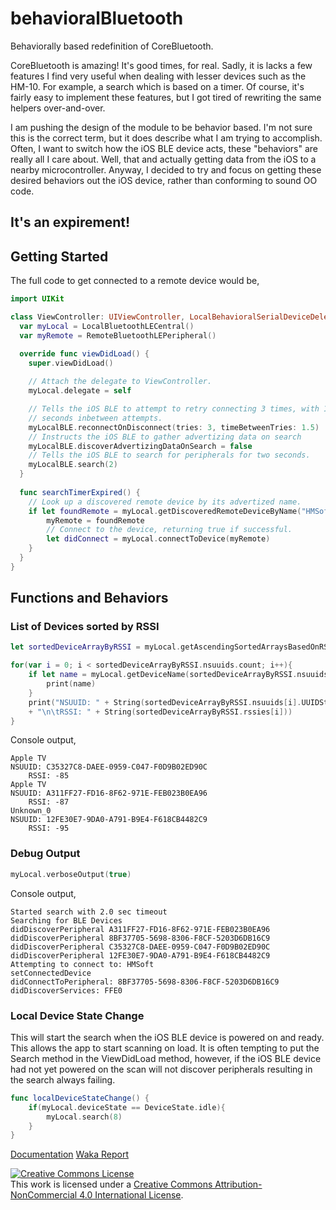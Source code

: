 # behavioralBluetooth
Behaviorally based redefinition of CoreBluetooth.

CoreBluetooth is amazing! It's good times, for real.  Sadly, it is lacks a few features I find very useful when dealing with lesser devices such as the HM-10.  For example, a search which is based on a timer.  Of course, it's fairly easy to implement these features, but I got tired of rewriting the same helpers over-and-over.

I am pushing the design of the module to be behavior based.  I'm not sure this is the correct term, but it does describe what I am trying to accomplish.  Often, I want to switch how the iOS BLE device acts, these "behaviors" are really all I care about.  Well, that and actually getting data from the iOS to a nearby microcontroller.  Anyway, I decided to try and focus on getting these desired behaviors out the iOS device, rather than conforming to sound OO code.

## It's an expirement!

## Getting Started
The full code to get connected to a remote device would be,

```swift
import UIKit

class ViewController: UIViewController, LocalBehavioralSerialDeviceDelegate {
  var myLocal = LocalBluetoothLECentral()
  var myRemote = RemoteBluetoothLEPeripheral()

  override func viewDidLoad() {
    super.viewDidLoad()
    
    // Attach the delegate to ViewController.
    myLocal.delegate = self

    // Tells the iOS BLE to attempt to retry connecting 3 times, with 1.5
    // seconds inbetween attempts.
    myLocalBLE.reconnectOnDisconnect(tries: 3, timeBetweenTries: 1.5)
    // Instructs the iOS BLE to gather advertizing data on search
    myLocalBLE.discoverAdvertizingDataOnSearch = false
    // Tells the iOS BLE to search for peripherals for two seconds.
    myLocalBLE.search(2)
  }
  
  func searchTimerExpired() {
    // Look up a discovered remote device by its advertized name.
    if let foundRemote = myLocal.getDiscoveredRemoteDeviceByName("HMSoft"){
        myRemote = foundRemote
        // Connect to the device, returning true if successful.
        let didConnect = myLocal.connectToDevice(myRemote)
    }
  }
}
```

## Functions and Behaviors

### List of Devices sorted by RSSI

```swift
let sortedDeviceArrayByRSSI = myLocal.getAscendingSortedArraysBasedOnRSSI()

for(var i = 0; i < sortedDeviceArrayByRSSI.nsuuids.count; i++){
    if let name = myLocal.getDeviceName(sortedDeviceArrayByRSSI.nsuuids[i]){
        print(name)
    }
    print("NSUUID: " + String(sortedDeviceArrayByRSSI.nsuuids[i].UUIDString) 
    + "\n\tRSSI: " + String(sortedDeviceArrayByRSSI.rssies[i]))
}

```

Console output,
```
Apple TV
NSUUID: C35327C8-DAEE-0959-C047-F0D9B02ED90C
	RSSI: -85
Apple TV
NSUUID: A311FF27-FD16-8F62-971E-FEB023B0EA96
	RSSI: -87
Unknown_0
NSUUID: 12FE30E7-9DA0-A791-B9E4-F618CB4482C9
	RSSI: -95
```

### Debug Output

``` swift 
myLocal.verboseOutput(true)
```

Console output,
```
Started search with 2.0 sec timeout
Searching for BLE Devices
didDiscoverPeripheral A311FF27-FD16-8F62-971E-FEB023B0EA96
didDiscoverPeripheral 8BF37705-5698-8306-F8CF-5203D6DB16C9
didDiscoverPeripheral C35327C8-DAEE-0959-C047-F0D9B02ED90C
didDiscoverPeripheral 12FE30E7-9DA0-A791-B9E4-F618CB4482C9
Attempting to connect to: HMSoft
setConnectedDevice
didConnectToPeripheral: 8BF37705-5698-8306-F8CF-5203D6DB16C9
didDiscoverServices: FFE0
```

### Local Device State Change
This will start the search when the iOS BLE device is powered on and ready.  This allows the app to start scanning on load.  It is often tempting to put the Search method in the ViewDidLoad method, however, if the iOS BLE device had not yet powered on the scan will not discover peripherals resulting in the search always failing.

```swift
func localDeviceStateChange() {
    if(myLocal.deviceState == DeviceState.idle){
        myLocal.search(8)
    }
}
```

[Documentation](http://ladvien.github.io/jazzy/behavioralBluetooth/index.html)
[Waka Report](https://wakatime.com/@ladvien/projects/ysdncpuqyt?start=2016-01-25&end=2016-01-31)

<a rel="license" href="http://creativecommons.org/licenses/by-nc/4.0/"><img alt="Creative Commons License" style="border-width:0" src="https://i.creativecommons.org/l/by-nc/4.0/88x31.png" /></a><br />This work is licensed under a <a rel="license" href="http://creativecommons.org/licenses/by-nc/4.0/">Creative Commons Attribution-NonCommercial 4.0 International License</a>.
